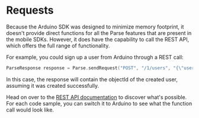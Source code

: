 # Requests

Because the Arduino SDK was designed to minimize memory footprint, it doesn't provide direct functions for all the Parse features that are present in the mobile SDKs. However, it does have the capability to call the REST API, which offers the full range of functionality.

For example, you could sign up a user from Arduino through a REST call:

```cpp
ParseResponse response = Parse.sendRequest("POST", "/1/users", "{\"username\":\"cooldude6\",\"password\":\"p_n7!-e8\"}", "");
```

In this case, the response will contain the objectId of the created user, assuming it was created successfully.

Head on over to the [REST API documentation](/docs/rest) to discover what's possible. For each code sample, you can switch it to Arduino to see what the function call would look like.
